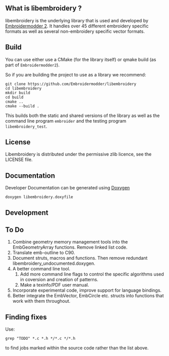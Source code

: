 What is libembroidery ?
-----------------------

libembroidery is the underlying library that is used and
developed by [Embroidermodder 2](http://embroidermodder.github.io).
It handles over 45 different embroidery specific formats as well
as several non-embroidery specific vector formats.

Build
-----

You can use either use a CMake (for the library itself) or qmake build
(as part of `Embroidermodder2`).

So if you are building the project to use as a library we recommend:
 
```
git clone https://github.com/Embroidermodder/libembroidery
cd libembroidery
mkdir build
cd build
cmake ..
cmake --build .
```

This builds both the static and shared versions of the library as well
as the command line program `embroider` and the testing program
`libembroidery_test`.

License
-------

Libembroidery is distributed under the permissive zlib licence, see the LICENSE
file.

Documentation
-------------

Developer Documentation can be generated using [Doxygen](http://www.doxygen.org)

```
doxygen libembroidery.doxyfile
```

Development
-----------

## To Do

1. Combine geometry memory management tools into the EmbGeometryArray functions. Remove linked list code.
1. Translate emb-outline to C90.
1. Document struts, macros and functions. Then remove redundant libembroidery_undocumented.doxygen.
1. A better command line tool.
    1. Add more command line flags to control the specific algorithms used in coversion
       and creation of patterns.
    1. Make a texinfo/PDF user manual.
1. Incorporate experimental code, improve support for language bindings.
1. Better integrate the EmbVector, EmbCircle etc. structs into functions that work with them throughout.

## Finding fixes

Use:

```
grep "TODO" *.c *.h */*.c */*.h
```

to find jobs marked within the source code rather than the list above.

